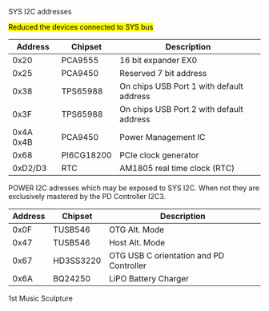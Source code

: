 SYS I2C addresses

<mark>Reduced the devices connected to SYS bus</mark>

| Address    | Chipset  | Description               |
|------------|----------|---------------------------|
| 0x20       | PCA9555  | 16 bit expander EX0       |
| 0x25       | PCA9450  | Reserved 7 bit address    |
| 0x38       | TPS65988 | On chips USB Port 1 with default address      |
| 0x3F       | TPS65988 | On chips USB Port 2 with default address      |
| 0x4A 0x4B  | PCA9450  | Power Management IC       |
| 0x68       | PI6CG18200 | PCIe clock generator    |
| 0xD2/D3    | RTC      | AM1805 real time clock (RTC) |



POWER I2C adresses which may be exposed to SYS I2C. 
When not they are exclusively mastered by the PD Controller I2C3.

| Address    | Chipset  | Description               |
|------------|----------|---------------------------|
| 0x0F       | TUSB546  | OTG Alt. Mode             |
| 0x47       | TUSB546  | Host Alt. Mode            |
| 0x67       | HD3SS3220| OTG USB C orientation and PD Controller |
| 0x6A       | BQ24250  | LiPO Battery Charger      |

1st Music Sculpture
